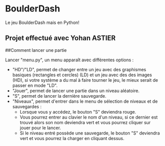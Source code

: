# BoulderDash
Le jeu BoulderDash mais en Python!

## Projet effectué avec Yohan ASTIER

##Comment lancer une partie

Lancer "menu.py", un menu apparaît avec différentes options :

- "HD"/"LD", permet de changer entre un jeu avec des graphismes basiques (rectangles et cercles) (LD) et un jeu avec des des images (HD), si votre système a du mal à faire tourner le jeu, le mieux serait de passer en mode "LD".
- "Jouer", permet de lancer une partie dans un niveau aléatoire.
- "S", permet de lancer la dernière sauvegarde.
- "Niveaux", permet d'entrer dans le menu de sélection de niveaux et de sauvegardes : 
    - Lorsque vous y accédez, le bouton "S" deviendra rouge.
    - Vous pourrez entrer au clavier le nom d'un niveau, si ce dernier est trouvé alors son nom deviendra vert et vous pourrez cliquer sur jouer pour le lancer.
    - Si le niveau entré possède une sauvegarde, le bouton "S" deviendra vert et vous pourrez la charger en cliquant dessus.
